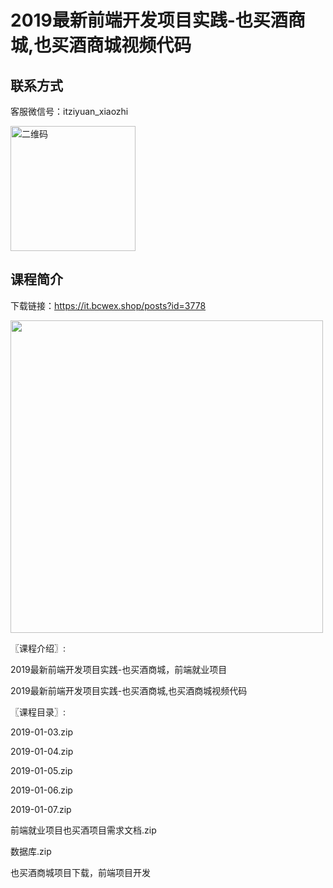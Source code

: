 # 2019最新前端开发项目实践-也买酒商城,也买酒商城视频代码

## 联系方式

客服微信号：itziyuan_xiaozhi

<img src="https://ziyuanyun.oss-cn-guangzhou.aliyuncs.com/common/20240614073449/666b82192834a.jpg" width="200" height="200" alt="二维码">

## 课程简介

下载链接：https://it.bcwex.shop/posts?id=3778

<img src="https://ziyuanyun.oss-cn-guangzhou.aliyuncs.com/yun/20240515185330/6644942a967bc.jpg" width="500" alt="">

  〖课程介绍〗:

 2019最新前端开发项目实践-也买酒商城，前端就业项目

 2019最新前端开发项目实践-也买酒商城,也买酒商城视频代码



 〖课程目录〗: 

 2019-01-03.zip

 2019-01-04.zip

 2019-01-05.zip

 2019-01-06.zip

 2019-01-07.zip

 前端就业项目也买酒项目需求文档.zip

 数据库.zip 

 也买酒商城项目下载，前端项目开发

  